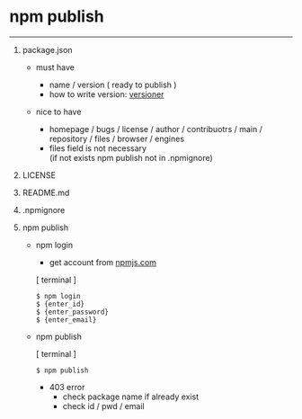 npm publish
===========
--- 

1. package.json
    - must have
        - name / version ( ready to publish )
        - how to write version: [versioner](https://docs.npmjs.com/misc/semver)
        
    - nice to have
        - homepage / bugs / license / author / contribuotrs / main / repository / files / browser / engines
        - files field is not necessary   
            (if not exists npm publish not in .npmignore)

2. LICENSE

3. README.md

4. .npmignore

5. npm publish
    - npm login
        - get account from [npmjs.com](https://www.npmjs.com/)
    
        [ terminal ]
           
          $ npm login
          $ {enter_id}
          $ {enter_password}
          $ {enter_email}

    - npm publish
    
        [ terminal ]
        
          $ npm publish
          
        - 403 error
            - check package name if already exist
            - check id / pwd / email
